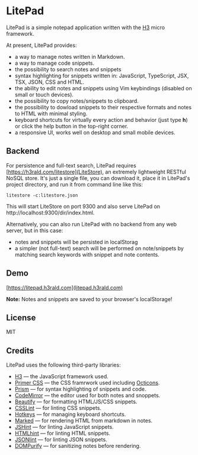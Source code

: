 # LitePad

LitePad is a simple notepad application written with the [H3](https://h3.js.org) micro framework. 

At present, LitePad provides:

* a way to manage notes written in Markdown.
* a way to manage code snippets.
* the possibility to search notes and snippets
* syntax highlighting for snippets written in: JavaScript, TypeScript, JSX, TSX, JSON, CSS and HTML.
* the ability to edit notes and snippets using Vim keybindings (disabled on small or touch devices).
* the possibility to copy notes/snippets to clipboard.
* the possibility to dowload snippets to their respective formats and notes to HTML with minimal styling.
* keyboard shortcuts for virtually every action and behavior (just type **h**) or click the help button in the top-right corner.
* a responsive UI, works well on desktop and small mobile devices.

## Backend

For persistence and full-text search, LitePad requires [https://h3rald.com/litestore](LiteStore), an extremely lightweight RESTful NoSQL store. It's just a single file, you can download it, place it in LitePad's project directory, and run it from command line like this:

`litestore -c:litestore.json`

This will start LiteStore on port 9300 and also serve LitePad on http://localhost:9300/dir/index.html.

Alternatively, you can also run LitePad with no backend from any web server, but in this case:
* notes and snippets will be persisted in localStorag
* a simpler (not full-text) search will be performed on note/snippets by matching search keywords with snippet and note contents.

## Demo

[https://litepad.h3rald.com](litepad.h3rald.com)

**Note:** Notes and snippets are saved to your browser's localStorage!

## License

MIT

## Credits

LitePad uses the following third-party libraries:

* [H3](https://h3.js.org)  &mdash; the JavaScript framework used.
* [Primer CSS](https://primer.style/css/) &mdash; the CSS framrwork used including [Octicons](https://primer.style/octicons/).
* [Prism](https://prismjs.com/) &mdash; for syntax highlighting of snippets and code.
* [CodeMirror](https://codemirror.net/) &mdash; the editor used for both notes and snoppets.
* [Beautify](https://beautifier.io/) &mdash; for formatting HTML/JS/CSS snippets.
* [CSSLint](http://csslint.net/) &mdash; for linting CSS snippets.
* [Hotkeys](https://wangchujiang.com/hotkeys/) &mdash; for managing keyboard shortcuts.
* [Marked](https://marked.js.org/) &mdash; for rendering HTML from markdown in notes.
* [JSHint](https://jshint.com/) &mdash; for linting JavaScript snippets.
* [HTMLhint](https://htmlhint.com/) &mdash; for linting HTML snippets.
* [JSONlint](https://jsonlint.com/) &mdash; for linting JSON snippets.
* [DOMPurify](https://github.com/cure53/DOMPurify) &mdash; for sanitizing notes before rendering.